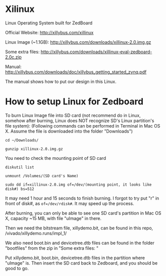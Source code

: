 # Xilinux
Linux Operating System built for ZedBoard

Official Website: http://xillybus.com/xillinux

Linux Image (~1.1GB): http://xillybus.com/downloads/xillinux-2.0.img.gz

Some extra files: http://xillybus.com/downloads/xillinux-eval-zedboard-2.0c.zip

Manual: http://xillybus.com/downloads/doc/xillybus_getting_started_zynq.pdf

The manual shows how to put our design in this Linux. 

# How to setup Linux for Zedboard
To burn Linux Image file into SD card (not recommend do in Linux, somehow after burning, Linux does NOT recognize SD's Linux partition's file system): (Following commands can be performed in Terminal in Mac OS X. Assume the file is downloaded into the folder "Downloads")

```cd ~/Downloads/```

```gunzip xillinux-2.0.img.gz```

You need to check the mounting point of SD card

```diskutil list```

```unmount /Volumes/(SD card's Name)```

```sudo dd if=xillinux-2.0.img of=/dev/(mounting point, it looks like disk#) bs=512```

It may need 1 hour and 15 seconds to finish burning. I forgot to try put "r" in front of disk#, as ```of=/dev/rdisk#```. It may speed up the process.

After burning, you can only be able to see one SD card's partition in Mac OS X, capacity ~15 MB, with file "uImage" in there. 

Then we need the bitstream file, xillydemo.bit, can be found in this repo, /vivado/xillydemo.runs/impl_1/

We also need boot.bin and devicetree.dtb files can be found in the folder "bootfiles" from the zip in "Some extra files: " 

Put xillydemo.bit, boot.bin, devicetree.dtb files in the partition where "uImage" is. Then insert the SD card back to Zedboard, and you should be good to go. 
